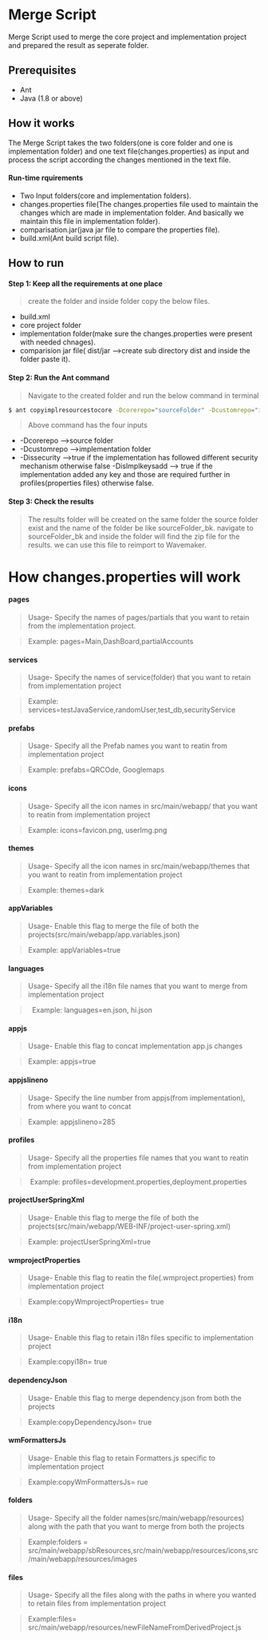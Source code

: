 # Merge Script

Merge Script used to merge the core project and implementation project and prepared the result as seperate folder.

## Prerequisites
- Ant 
- Java (1.8 or above)

## How it works
The Merge Script takes the two folders(one is core folder and one is implementation folder) and one text file(changes.properties) as input and process the script according the changes mentioned in the text file.

#### Run-time rquirements
- Two Input folders(core and implementation folders).
- changes.properties file(The changes.properties file used to maintain the changes which are made in implementation folder. And basically we maintain this file in implementation folder).
- comparisation.jar(java jar file to compare the properties file).
- build.xml(Ant build script file).


## How to run

#### Step 1: Keep all the requirements at one place
> create the folder and inside folder copy the below files.
- build.xml
- core project folder
- implementation folder(make sure the changes.properties were present with needed chnages).
- comparision jar file( dist/jar -->create sub directory dist and inside the folder paste it).

#### Step 2: Run the Ant command
> Navigate to the created folder and run the below command in terminal
``` bash
$ ant copyimplresourcestocore -Dcorerepo="sourceFolder" -Dcustomrepo="implementation" -Dissecurity="false" -DisImplkeysadd="true"
```
> Above command has the four inputs
- -Dcorerepo -->source folder
- -Dcustomrepo -->implementation folder
- -Dissecurity -->true if the implementation has followed different security mechanism otherwise false
-DisImplkeysadd --> true if the implementation added any key and those are required further in profiles(properties files) otherwise false.

#### Step 3: Check the results
> The results folder will be created on the same folder the source folder exist and the name of the folder be like sourceFolder_bk.
> navigate to sourceFolder_bk and inside the folder will find the zip file for the results.
> we can use this file to reimport to Wavemaker.



# How changes.properties will work

#### pages
> Usage- Specify the names of pages/partials that you want to retain from the implementation project.

>   Example: pages=Main,DashBoard,partialAccounts

#### services
> Usage- Specify the names of service(folder) that you want to retain from implementation project

>   Example: services=testJavaService,randomUser,test_db,securityService

#### prefabs
> Usage- Specify all the Prefab names you want to reatin from implementation project

>   Example: prefabs=QRCOde, Googlemaps

#### icons
> Usage- Specify all the icon names in src/main/webapp/ that you want to reatin from implementation project

>   Example: icons=favicon.png, userImg.png

#### themes
> Usage- Specify all the icon names in src/main/webapp/themes that you want to reatin from implementation project

>   Example: themes=dark

#### appVariables
>  Usage- Enable this flag to merge the file of both the projects(src/main/webapp/app.variables.json)

>   Example: appVariables=true

#### languages
>  Usage-  Specify all the i18n file names that you want to merge from implementation project

>   Example: languages=en.json, hi.json

#### appjs
>  Usage- Enable this flag to concat implementation app.js changes

>   Example: appjs=true

#### appjslineno
>  Usage- Specify the line number from appjs(from implementation), from where you want to concat 

>   Example: appjslineno=285

#### profiles
>  Usage- Specify all the properties file names that you want to reatin from implementation project

>  Example: profiles=development.properties,deployment.properties

#### projectUserSpringXml
>  Usage- Enable this flag to merge the file of both the projects(src/main/webapp/WEB-INF/project-user-spring.xml)

>   Example: projectUserSpringXml=true

#### wmprojectProperties
>  Usage- Enable this flag to reatin the file(.wmproject.properties) from implementation project

>   Example:copyWmprojectProperties= true

#### i18n
>  Usage- Enable this flag to retain i18n files specific to implementation project

>   Example:copyi18n= true

#### dependencyJson
>  Usage- Enable this flag to merge dependency.json from both the projects

>   Example:copyDependencyJson= true


#### wmFormattersJs
>  Usage- Enable this flag to retain Formatters.js specific to implementation project

>   Example:copyWmFormattersJs= rue

#### folders
> Usage- Specify all the folder names(src/main/webapp/resources) along with the path that you want to merge from both the projects

>   Example:folders = src/main/webapp/sbResources,src/main/webapp/resources/icons,src/main/webapp/resources/images

#### files
> Usage- Specify all the files along with the paths in where you wanted to retain files from implementation project

>   Example:files= src/main/webapp/resources/newFileNameFromDerivedProject.js


